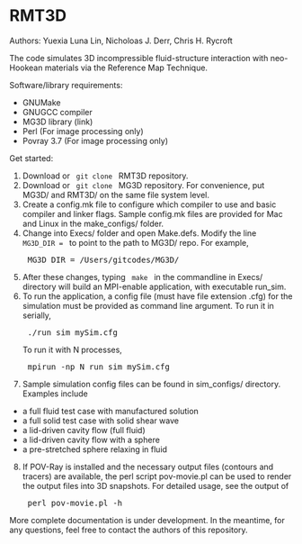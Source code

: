 # RMT3D
Authors: Yuexia Luna Lin, Nicholoas J. Derr, Chris H. Rycroft

The code simulates 3D incompressible fluid-structure interaction with neo-Hookean materials via the Reference Map Technique.

Software/library requirements:

- GNUMake
- GNUGCC compiler
- MG3D library (link)
- Perl         (For image processing only)
- Povray 3.7   (For image processing only)

Get started:
1. Download or <code> git clone </code> RMT3D repository.
2. Download or <code> git clone </code> MG3D repository. For convenience, put MG3D/ and RMT3D/ on the same file system level.
3. Create a config.mk file to configure which compiler to use and basic compiler and linker flags. Sample config.mk files are provided for Mac and Linux in the make_configs/ folder.
4. Change into Execs/ folder and open Make.defs. Modify the line <code> MG3D_DIR = </code> to point to the path to MG3D/ repo. For example, <pre> MG3D_DIR = /Users/gitcodes/MG3D/ </pre>
5. After these changes, typing <code> make </code> in the commandline in Execs/ directory will build an MPI-enable application, with executable run_sim.
6. To run the application, a config file (must have file extension .cfg) for the simulation must be provided as command line argument. To run it in serially,  <pre> ./run_sim mySim.cfg </pre> To run it with N processes, <pre> mpirun -np N run_sim mySim.cfg </pre>
7. Sample simulation config files can be found in sim_configs/ directory. Examples include
 * a full fluid test case with manufactured solution
 * a full solid test case with solid shear wave
 * a lid-driven cavity flow (full fluid)
 * a lid-driven cavity flow with a sphere
 * a pre-stretched sphere relaxing in fluid
8. If POV-Ray is installed and the necessary output files (contours and tracers) are available, the perl script pov-movie.pl can be used to render the output files into 3D snapshots. For detailed usage, see the output of <pre> perl pov-movie.pl -h </pre>

More complete documentation is under development.
In the meantime, for any questions, feel free to contact the authors of this repository.
